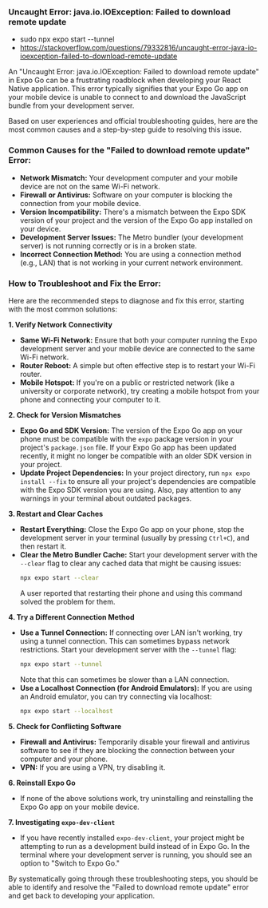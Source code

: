 ### Uncaught Error: java.io.IOException: Failed to download remote update
- sudo npx expo start --tunnel
- https://stackoverflow.com/questions/79332816/uncaught-error-java-io-ioexception-failed-to-download-remote-update

An "Uncaught Error: java.io.IOException: Failed to download remote update" in Expo Go can be a frustrating roadblock when developing your React Native application. This error typically signifies that your Expo Go app on your mobile device is unable to connect to and download the JavaScript bundle from your development server.

Based on user experiences and official troubleshooting guides, here are the most common causes and a step-by-step guide to resolving this issue.

### Common Causes for the "Failed to download remote update" Error:

*   **Network Mismatch:** Your development computer and your mobile device are not on the same Wi-Fi network.
*   **Firewall or Antivirus:** Software on your computer is blocking the connection from your mobile device.
*   **Version Incompatibility:** There's a mismatch between the Expo SDK version of your project and the version of the Expo Go app installed on your device.
*   **Development Server Issues:** The Metro bundler (your development server) is not running correctly or is in a broken state.
*   **Incorrect Connection Method:** You are using a connection method (e.g., LAN) that is not working in your current network environment.

### How to Troubleshoot and Fix the Error:

Here are the recommended steps to diagnose and fix this error, starting with the most common solutions:

**1. Verify Network Connectivity**

*   **Same Wi-Fi Network:** Ensure that both your computer running the Expo development server and your mobile device are connected to the same Wi-Fi network.
*   **Router Reboot:** A simple but often effective step is to restart your Wi-Fi router.
*   **Mobile Hotspot:** If you're on a public or restricted network (like a university or corporate network), try creating a mobile hotspot from your phone and connecting your computer to it.

**2. Check for Version Mismatches**

*   **Expo Go and SDK Version:** The version of the Expo Go app on your phone must be compatible with the `expo` package version in your project's `package.json` file. If your Expo Go app has been updated recently, it might no longer be compatible with an older SDK version in your project.
*   **Update Project Dependencies:** In your project directory, run `npx expo install --fix` to ensure all your project's dependencies are compatible with the Expo SDK version you are using. Also, pay attention to any warnings in your terminal about outdated packages.

**3. Restart and Clear Caches**

*   **Restart Everything:** Close the Expo Go app on your phone, stop the development server in your terminal (usually by pressing `Ctrl+C`), and then restart it.
*   **Clear the Metro Bundler Cache:** Start your development server with the `--clear` flag to clear any cached data that might be causing issues:
    ```bash
    npx expo start --clear
    ```
    A user reported that restarting their phone and using this command solved the problem for them.

**4. Try a Different Connection Method**

*   **Use a Tunnel Connection:** If connecting over LAN isn't working, try using a tunnel connection. This can sometimes bypass network restrictions. Start your development server with the `--tunnel` flag:
    ```bash
    npx expo start --tunnel
    ```
    Note that this can sometimes be slower than a LAN connection.
*   **Use a Localhost Connection (for Android Emulators):** If you are using an Android emulator, you can try connecting via localhost:
    ```bash
    npx expo start --localhost
    ```

**5. Check for Conflicting Software**

*   **Firewall and Antivirus:** Temporarily disable your firewall and antivirus software to see if they are blocking the connection between your computer and your phone.
*   **VPN:** If you are using a VPN, try disabling it.

**6. Reinstall Expo Go**

*   If none of the above solutions work, try uninstalling and reinstalling the Expo Go app on your mobile device.

**7. Investigating `expo-dev-client`**

*   If you have recently installed `expo-dev-client`, your project might be attempting to run as a development build instead of in Expo Go. In the terminal where your development server is running, you should see an option to "Switch to Expo Go."

By systematically going through these troubleshooting steps, you should be able to identify and resolve the "Failed to download remote update" error and get back to developing your application.